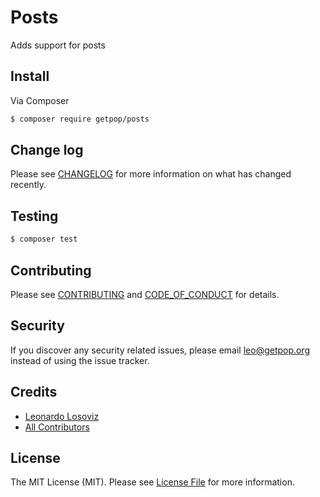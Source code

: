 # Posts

<!--
[![Latest Version on Packagist][ico-version]][link-packagist]
[![Software License][ico-license]](LICENSE.md)
[![Build Status][ico-travis]][link-travis]
[![Coverage Status][ico-scrutinizer]][link-scrutinizer]
[![Quality Score][ico-code-quality]][link-code-quality]
[![Total Downloads][ico-downloads]][link-downloads]
-->

Adds support for posts


## Install

Via Composer

``` bash
$ composer require getpop/posts
```

<!--
## Usage

``` php
```
-->

## Change log

Please see [CHANGELOG](CHANGELOG.md) for more information on what has changed recently.

## Testing

``` bash
$ composer test
```

## Contributing

Please see [CONTRIBUTING](CONTRIBUTING.md) and [CODE_OF_CONDUCT](CODE_OF_CONDUCT.md) for details.

## Security

If you discover any security related issues, please email leo@getpop.org instead of using the issue tracker.

## Credits

- [Leonardo Losoviz][link-author]
- [All Contributors][link-contributors]

## License

The MIT License (MIT). Please see [License File](LICENSE.md) for more information.

[ico-version]: https://img.shields.io/packagist/v/getpop/posts.svg?style=flat-square
[ico-license]: https://img.shields.io/badge/license-MIT-brightgreen.svg?style=flat-square
[ico-travis]: https://img.shields.io/travis/getpop/posts/master.svg?style=flat-square
[ico-scrutinizer]: https://img.shields.io/scrutinizer/coverage/g/getpop/posts.svg?style=flat-square
[ico-code-quality]: https://img.shields.io/scrutinizer/g/getpop/posts.svg?style=flat-square
[ico-downloads]: https://img.shields.io/packagist/dt/getpop/posts.svg?style=flat-square

[link-packagist]: https://packagist.org/packages/getpop/posts
[link-travis]: https://travis-ci.org/getpop/posts
[link-scrutinizer]: https://scrutinizer-ci.com/g/getpop/posts/code-structure
[link-code-quality]: https://scrutinizer-ci.com/g/getpop/posts
[link-downloads]: https://packagist.org/packages/getpop/posts
[link-author]: https://github.com/leoloso
[link-contributors]: ../../contributors
